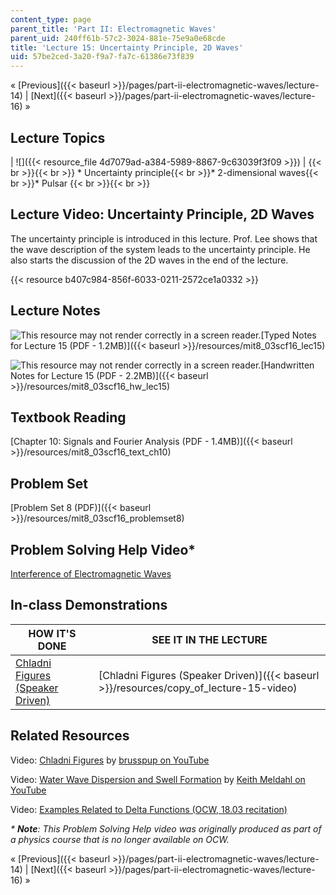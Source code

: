 ```yaml
---
content_type: page
parent_title: 'Part II: Electromagnetic Waves'
parent_uid: 240ff61b-57c2-3024-881e-75e9a0e68cde
title: 'Lecture 15: Uncertainty Principle, 2D Waves'
uid: 57be2ced-3a20-f9a7-fa7c-61386e73f839
---
```


« [Previous]({{< baseurl >}}/pages/part-ii-electromagnetic-waves/lecture-14) | [Next]({{< baseurl >}}/pages/part-ii-electromagnetic-waves/lecture-16) »

Lecture Topics
--------------

| ![]({{< resource_file 4d7079ad-a384-5989-8867-9c63039f3f09 >}}) |  {{< br >}}{{< br >}} *   Uncertainty principle{{< br >}}*   2-dimensional waves{{< br >}}*   Pulsar {{< br >}}{{< br >}}  

Lecture Video: Uncertainty Principle, 2D Waves
----------------------------------------------

The uncertainty principle is introduced in this lecture. Prof. Lee shows that the wave description of the system leads to the uncertainty principle. He also starts the discussion of the 2D waves in the end of the lecture.

{{< resource b407c984-856f-6033-0211-2572ce1a0332 >}}

Lecture Notes
-------------

![This resource may not render correctly in a screen reader.](/images/inacessible.gif)[Typed Notes for Lecture 15 (PDF - 1.2MB)]({{< baseurl >}}/resources/mit8_03scf16_lec15)

![This resource may not render correctly in a screen reader.](/images/inacessible.gif)[Handwritten Notes for Lecture 15 (PDF - 2.2MB)]({{< baseurl >}}/resources/mit8_03scf16_hw_lec15)

Textbook Reading
----------------

[Chapter 10: Signals and Fourier Analysis (PDF - 1.4MB)]({{< baseurl >}}/resources/mit8_03scf16_text_ch10)

Problem Set
-----------

[Problem Set 8 (PDF)]({{< baseurl >}}/resources/mit8_03scf16_problemset8)

Problem Solving Help Video\*
----------------------------

[Interference of Electromagnetic Waves](/courses/res-8-005-vibrations-and-waves-problem-solving-fall-2012/pages/problem-solving-videos/interference-of-electromagnetic-waves-1)

In-class Demonstrations
-----------------------

| HOW IT'S DONE | SEE IT IN THE LECTURE |
| --- | --- |
| [Chladni Figures (Speaker Driven)](http://web.mit.edu/tsg/DemoPage/C/C38/C38.htm) | [Chladni Figures (Speaker Driven)]({{< baseurl >}}/resources/copy_of_lecture-15-video) 

Related Resources
-----------------

Video: [Chladni Figures](https://www.youtube.com/watch?v=wvJAgrUBF4w) by [brusspup on YouTube](https://www.youtube.com/channel/UCeQEKFH31vvD-InkTGSvCrA)

Video: [Water Wave Dispersion and Swell Formation](https://www.youtube.com/watch?v=orLlhZw7OoQ) by [Keith Meldahl on YouTube](https://www.youtube.com/channel/UCV3lzpClHNSN0ZpnmRowdHg)

Video: [Examples Related to Delta Functions (OCW, 18.03 recitation)](https://www.youtube.com/watch?v=q0PxCQWG3ic)

_\* **Note**: This Problem Solving Help video was originally produced as part of a physics course that is no longer available on OCW._

« [Previous]({{< baseurl >}}/pages/part-ii-electromagnetic-waves/lecture-14) | [Next]({{< baseurl >}}/pages/part-ii-electromagnetic-waves/lecture-16) »